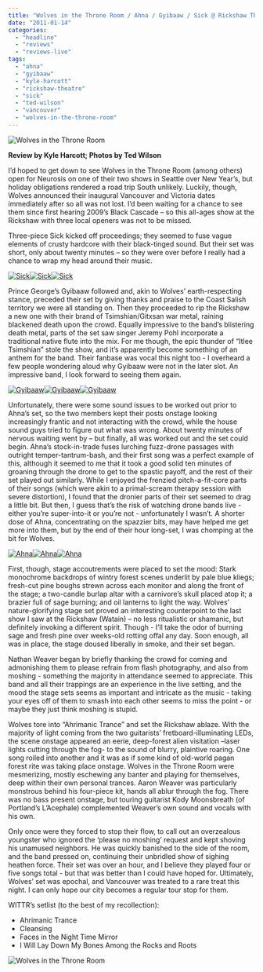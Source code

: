 ```yaml
---
title: "Wolves in the Throne Room / Ahna / Gyibaaw / Sick @ Rickshaw Theatre, Vancouver BC, January 6, 2011"
date: "2011-01-14"
categories: 
  - "headline"
  - "reviews"
  - "reviews-live"
tags: 
  - "ahna"
  - "gyibaaw"
  - "kyle-harcott"
  - "rickshaw-theatre"
  - "sick"
  - "ted-wilson"
  - "vancouver"
  - "wolves-in-the-throne-room"
---
```


![](http://www.hellbound.ca/wp-content/uploads/2011/01/5344991963_d71a2f0af0_z-595x396.jpg "Wolves in the Throne Room")

**Review by Kyle Harcott; Photos by Ted Wilson**

I’d hoped to get down to see Wolves in the Throne Room (among others) open for Neurosis on one of their two shows in Seattle over New Year’s, but holiday obligations rendered a road trip South unlikely. Luckily, though, Wolves announced their inaugural Vancouver and Victoria dates immediately after so all was not lost. I’d been waiting for a chance to see them since first hearing 2009’s Black Cascade – so this all-ages show at the Rickshaw with three local openers was not to be missed.

Three-piece Sick kicked off proceedings; they seemed to fuse vague elements of crusty hardcore with their black-tinged sound. But their set was short, only about twenty minutes – so they were over before I really had a chance to wrap my head around their music.

[![](http://www.hellbound.ca/wp-content/uploads/2011/01/5345600800_e8e3d96555_z-150x150.jpg "Sick")](http://www.hellbound.ca/wp-content/uploads/2011/01/5345600800_e8e3d96555_z.jpg)[![](http://www.hellbound.ca/wp-content/uploads/2011/01/5344989139_925aec8731_z1-150x150.jpg "Sick")](http://www.hellbound.ca/wp-content/uploads/2011/01/5344989139_925aec8731_z1.jpg)[![](http://www.hellbound.ca/wp-content/uploads/2011/01/5345600418_da1e0ffa81_z-150x150.jpg "Sick")](http://www.hellbound.ca/wp-content/uploads/2011/01/5345600418_da1e0ffa81_z.jpg)

Prince George’s Gyibaaw followed and, akin to Wolves’ earth-respecting stance, preceded their set by giving thanks and praise to the Coast Salish territory we were all standing on. Then they proceeded to rip the Rickshaw a new one with their brand of Tsimshian/Gitxsan war metal, raining blackened death upon the crowd. Equally impressive to the band’s blistering death metal, parts of the set saw singer Jeremy Pohl incorporate a traditional native flute into the mix. For me though, the epic thunder of “Itlee Tsimshian” stole the show, and it’s apparently become something of an anthem for the band. Their fanbase was vocal this night too - I overheard a few people wondering aloud why Gyibaaw were not in the later slot. An impressive band, I look forward to seeing them again.

[![](http://www.hellbound.ca/wp-content/uploads/2011/01/5344989943_811869c345_z-150x150.jpg "Gyibaaw")](http://www.hellbound.ca/wp-content/uploads/2011/01/5344989943_811869c345_z.jpg)[![](http://www.hellbound.ca/wp-content/uploads/2011/01/5345602484_50bf49d69f_z-150x150.jpg "Gyibaaw")](http://www.hellbound.ca/wp-content/uploads/2011/01/5345602484_50bf49d69f_z.jpg)[![](http://www.hellbound.ca/wp-content/uploads/2011/01/5344990361_6737f5d6ed_z-150x150.jpg "Gyibaaw")](http://www.hellbound.ca/wp-content/uploads/2011/01/5344990361_6737f5d6ed_z.jpg)

Unfortunately, there were some sound issues to be worked out prior to Ahna’s set, so the two members kept their posts onstage looking increasingly frantic and not interacting with the crowd, while the house sound guys tried to figure out what was wrong. About twenty minutes of nervous waiting went by – but finally, all was worked out and the set could begin. Ahna’s stock-in-trade fuses lurching fuzz-drone passages with outright temper-tantrum-bash, and their first song was a perfect example of this, although it seemed to me that it took a good solid ten minutes of groaning through the drone to get to the spastic payoff, and the rest of their set played out similarly. While I enjoyed the frenzied pitch-a-fit-core parts of their songs (which were akin to a primal-scream therapy session with severe distortion), I found that the dronier parts of their set seemed to drag a little bit. But then, I guess that’s the risk of watching drone bands live - either you’re super-into-it or you’re not - unfortunately I wasn’t. A shorter dose of Ahna, concentrating on the spazzier bits, may have helped me get more into them, but by the end of their hour long-set, I was chomping at the bit for Wolves.

[![](http://www.hellbound.ca/wp-content/uploads/2011/01/5345603068_3e9e97b8cd_z-150x150.jpg "Ahna")](http://www.hellbound.ca/wp-content/uploads/2011/01/5345603068_3e9e97b8cd_z.jpg)[![](http://www.hellbound.ca/wp-content/uploads/2011/01/5345603274_792a594c7e_z-150x150.jpg "Ahna")](http://www.hellbound.ca/wp-content/uploads/2011/01/5345603274_792a594c7e_z.jpg)[![](http://www.hellbound.ca/wp-content/uploads/2011/01/5345603446_522243b1eb_z-150x150.jpg "Ahna")](http://www.hellbound.ca/wp-content/uploads/2011/01/5345603446_522243b1eb_z.jpg)

First, though, stage accoutrements were placed to set the mood: Stark monochrome backdrops of wintry forest scenes underlit by pale blue kliegs; fresh-cut pine boughs strewn across each monitor and along the front of the stage; a two-candle burlap altar with a carnivore’s skull placed atop it; a brazier full of sage burning; and oil lanterns to light the way. Wolves’ nature-glorifying stage set proved an interesting counterpoint to the last show I saw at the Rickshaw (Watain) – no less ritualistic or shamanic, but definitely invoking a different spirit. Though - I’ll take the odor of burning sage and fresh pine over weeks-old rotting offal any day. Soon enough, all was in place, the stage doused liberally in smoke, and their set began.

Nathan Weaver began by briefly thanking the crowd for coming and admonishing them to please refrain from flash photography, and also from moshing - something the majority in attendance seemed to appreciate. This band and all their trappings are an experience in the live setting, and the mood the stage sets seems as important and intricate as the music - taking your eyes off of them to smash into each other seems to miss the point - or maybe they just think moshing is stupid.

Wolves tore into “Ahrimanic Trance” and set the Rickshaw ablaze. With the majority of light coming from the two guitarists’ fretboard-illuminating LEDs, the scene onstage appeared an eerie, deep-forest alien visitation –laser lights cutting through the fog- to the sound of blurry, plaintive roaring. One song roiled into another and it was as if some kind of old-world pagan forest rite was taking place onstage. Wolves in the Throne Room were mesmerizing, mostly eschewing any banter and playing for themselves, deep within their own personal trances. Aaron Weaver was particularly monstrous behind his four-piece kit, hands all ablur through the fog. There was no bass present onstage, but touring guitarist Kody Moonsbreath (of Portland’s L’Acephale) complemented Weaver’s own sound and vocals with his own.

Only once were they forced to stop their flow, to call out an overzealous youngster who ignored the ‘please no moshing’ request and kept shoving his unamused neighbors. He was quickly banished to the side of the room, and the band pressed on, continuing their unbridled show of sighing heathen force. Their set was over an hour, and I believe they played four or five songs total - but that was better than I could have hoped for. Ultimately, Wolves’ set was epochal, and Vancouver was treated to a rare treat this night. I can only hope our city becomes a regular tour stop for them.

WITTR’s setlist (to the best of my recollection):

- Ahrimanic Trance
- Cleansing
- Faces in the Night Time Mirror
- I Will Lay Down My Bones Among the Rocks and Roots

![](http://www.hellbound.ca/wp-content/uploads/2011/01/5344992157_1c40fa338e_z-595x396.jpg "Wolves in the Throne Room")
